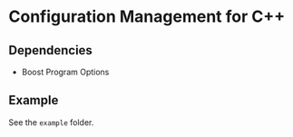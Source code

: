 # Configuration Management for C++

## Dependencies

  - Boost Program Options

## Example

See the `example` folder.
